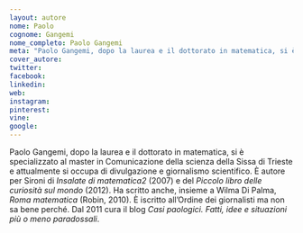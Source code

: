 ```yaml
---
layout: autore
nome: Paolo
cognome: Gangemi
nome_completo: Paolo Gangemi
meta: "Paolo Gangemi, dopo la laurea e il dottorato in matematica, si è specializzato al master in Comunicazione della scienza della Sissa di Trieste e attualmente si occupa di divulgazione e giornalismo scientifico. È autore per Sironi di *Insalate di matematica2* (2007) e del *Piccolo libro delle curiosità sul mondo* (2012). Ha scritto anche, insieme a Wilma Di Palma, *Roma matematica* (Robin, 2010). È iscritto all’Ordine dei giornalisti ma non sa bene perché. Dal 2011 cura il blog *Casi paologici. Fatti, idee e situazioni più o meno paradossali*."
cover_autore:
twitter:
facebook:
linkedin:
web:
instagram:
pinterest:
vine:
google:
---
```


Paolo Gangemi, dopo la laurea e il dottorato in matematica, si è specializzato al master in Comunicazione della scienza della Sissa di Trieste e attualmente si occupa di divulgazione e giornalismo scientifico. È autore per Sironi di *Insalate di matematica2* (2007) e del *Piccolo libro delle curiosità sul mondo* (2012). Ha scritto anche, insieme a Wilma Di Palma, *Roma matematica* (Robin, 2010). È iscritto all’Ordine dei giornalisti ma non sa bene perché. Dal 2011 cura il blog *Casi paologici. Fatti, idee e situazioni più o meno paradossali*.
